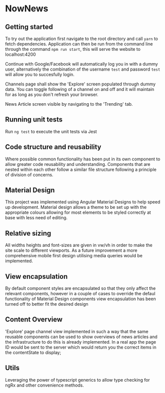# NowNews

## Getting started

To try out the application first navigate to the root directory and call `yarn` to fetch dependencies. Application can then be run from the command line through the command `npm run start`, this will serve the website to localhost:4200

Continue with Google/Facebook will automatically log you in with a dummy user, alternatively the combination of the username `test` and password `test` will allow you to succesfully login.

Channels page shall show the 'Explore' screen populated through dummy data. You can toggle following of a channel on and off and it will maintain for as long as you don't refresh your browser.

News Article screen visible by navigating to the 'Trending' tab.

## Running unit tests

Run `ng test` to execute the unit tests via Jest

## Code structure and reusability

Where possible common functionality has been put in its own component to allow greater code reusability and understanding. Components that are nested within each other follow a similar file structure following a principle of division of concerns.

## Material Design

This project was implemented using Angular Material Designs to help speed up development. Material design allows a theme to be set up with the appropriate colours allowing for most elements to be styled correctly at base with less need of editing.

## Relative sizing

All widths heights and font-sizes are given in vw/vh in order to make the site scale to different viewports. As a future improvement a more comprehensive mobile first design utilising media queries would be implemented.

## View encapsulation

By default component styles are encapsulated so that they only affect the relevant components, however in a couple of cases to override the defaul functionality of Material Design components view encapsulation has been turned off to better fit the desired design

## Content Overview

'Explore' page channel view implemented in such a way that the same reusable components can be used to show overviews of news articles and the infrastructure to do this is already implemented. In a real app the page ID would be sent to the server which would return you the correct items in the contentState to display;

## Utils

Leveraging the power of typescript generics to allow type checking for ngRx and other convenience methods.